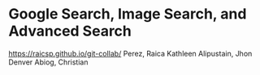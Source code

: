 # Google Search, Image Search, and Advanced Search
https://raicsp.github.io/git-collab/
Perez, Raica Kathleen
Alipustain, Jhon Denver
Abiog, Christian
